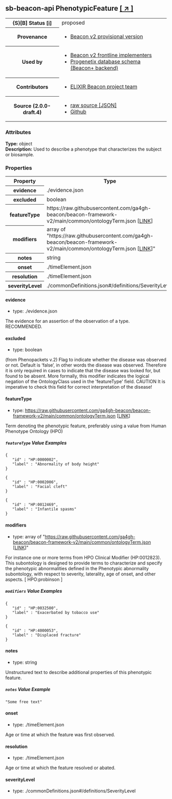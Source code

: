 
<div id="schema-header-title">
  <h2><span id="schema-header-title-project">sb-beacon-api</span> PhenotypicFeature <a href="https://github.com/ga4gh-schemablocks/sb-beacon-api" target="_BLANK">[ &nearr; ]</a></h2>
</div>

<table id="schema-header-table">
<tr>
<th>{S}[B] Status <a href="https://schemablocks.org/about/sb-status-levels.html">[i]</a></th>
<td><div id="schema-header-status">proposed</div></td>
</tr>
<tr><th>Provenance</th><td><ul>
<li><a href="https://github.com/ga4gh-beacon/">Beacon v2 provisional version</a></li>
</ul></td></tr>
<tr><th>Used by</th><td><ul>
<li><a href="https://ga4gh-approval-service-registry.ega-archive.org">Beacon v2 frontline implementers</a></li>
<li><a href="https://docs.progenetix.org/beaconplus/">Progenetix database schema (Beacon+ backend)</a></li>
</ul></td></tr>


<!--more-->
<tr><th>Contributors</th><td><ul>
<li><a href="https://beacon-project.io/categories/people.html">ELIXIR Beacon project team</a></li>
</ul></td></tr>
<tr><th>Source (2.0.0-draft.4)</th><td><ul>
<li><a href="current/phenotypicFeature.json" target="_BLANK">raw source [JSON]</a></li>
<li><a href="https://github.com/ga4gh-schemablocks/sb-beacon-api/blob/master//phenotypicFeature.yaml" target="_BLANK">Github</a></li>
</ul></td></tr>
</table>

<div id="schema-attributes-title"><h3>Attributes</h3></div>

  
__Type:__ object  
__Description:__ Used to describe a phenotype that characterizes the subject or biosample.
### Properties

<table id="schema-properties-table">
<tr><th>Property</th><th>Type</th></tr>
<tr><th>evidence</th><td>./evidence.json</td></tr>
<tr><th>excluded</th><td>boolean</td></tr>
<tr><th>featureType</th><td>https://raw.githubusercontent.com/ga4gh-beacon/beacon-framework-v2/main/common/ontologyTerm.json [<a href="https://raw.githubusercontent.com/ga4gh-beacon/beacon-framework-v2/main/common/ontologyTerm.json">LINK</a>]</td></tr>
<tr><th>modifiers</th><td>array of "https://raw.githubusercontent.com/ga4gh-beacon/beacon-framework-v2/main/common/ontologyTerm.json [<a href="https://raw.githubusercontent.com/ga4gh-beacon/beacon-framework-v2/main/common/ontologyTerm.json">LINK</a>]"</td></tr>
<tr><th>notes</th><td>string</td></tr>
<tr><th>onset</th><td>./timeElement.json</td></tr>
<tr><th>resolution</th><td>./timeElement.json</td></tr>
<tr><th>severityLevel</th><td>./commonDefinitions.json#/definitions/SeverityLevel</td></tr>
</table>


#### evidence

* type: ./evidence.json

The evidence for an assertion of the observation of a type. RECOMMENDED.


#### excluded

* type: boolean

(from Phenopackets v.2) Flag to indicate whether the disease was observed or not. Default is ‘false’, in other words the disease was observed. Therefore it is only required in cases to indicate that the disease was looked for, but found to be absent. More formally, this modifier indicates the logical negation of the OntologyClass used in the 'featureType' field. CAUTION It is imperative to check this field for correct interpretation of the disease!


#### featureType

* type: https://raw.githubusercontent.com/ga4gh-beacon/beacon-framework-v2/main/common/ontologyTerm.json [<a href="https://raw.githubusercontent.com/ga4gh-beacon/beacon-framework-v2/main/common/ontologyTerm.json">LINK</a>]

Term denoting the phenotypic feature, preferably using a value from Human Phenotype Ontology (HPO)

##### `featureType` Value Examples  

```
{
   "id" : "HP:0000002",
   "label" : "Abnormality of body height"
}
```
```
{
   "id" : "HP:0002006",
   "label" : "Facial cleft"
}
```
```
{
   "id" : "HP:0012469",
   "label" : "Infantile spasms"
}
```

#### modifiers

* type: array of "https://raw.githubusercontent.com/ga4gh-beacon/beacon-framework-v2/main/common/ontologyTerm.json [<a href="https://raw.githubusercontent.com/ga4gh-beacon/beacon-framework-v2/main/common/ontologyTerm.json">LINK</a>]"

For instance one or more terms from HPO Clinical Modifier (HP:0012823). This subontology is designed to provide terms to characterize and specify the phenotypic abnormalities defined in the Phenotypic abnormality subontology, with respect to severity, laterality, age of onset, and other aspects. [ HPO:probinson ] 

##### `modifiers` Value Examples  

```
{
   "id" : "HP:0032500",
   "label" : "Exacerbated by tobacco use"
}
```
```
{
   "id" : "HP:4000053",
   "label" : "Displaced fracture"
}
```

#### notes

* type: string

Unstructured text to describe additional properties of this phenotypic feature.

##### `notes` Value Example  

```
"Some free text"
```

#### onset

* type: ./timeElement.json

Age or time at which the feature was first observed.


#### resolution

* type: ./timeElement.json

Age or time at which the feature resolved or abated.


#### severityLevel

* type: ./commonDefinitions.json#/definitions/SeverityLevel




